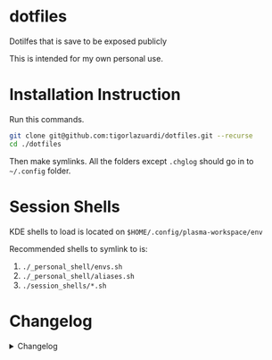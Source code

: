 # dotfiles

Dotilfes that is save to be exposed publicly

This is intended for my own personal use.

# Installation Instruction

Run this commands.

```sh
git clone git@github.com:tigorlazuardi/dotfiles.git --recurse
cd ./dotfiles
```

Then make symlinks. All the folders except `.chglog` should go in to `~/.config` folder.

# Session Shells

KDE shells to load is located on `$HOME/.config/plasma-workspace/env`

Recommended shells to symlink to is:

1. `./_personal_shell/envs.sh`
2. `./_personal_shell/aliases.sh`
3. `./session_shells/*.sh`

# Changelog

<details>
<summary>Changelog</summary>

<a name="unreleased"></a>
## [Unreleased]

> Bug Fixes
- **tmux:** changed icon status bar to wezterm friendly icon on linux

> Configuration
- **lefthook:** added lefthook and triggers

> Documentation
- changelog now hidden in spoiler tag
- Unreleased section also go to two headings
- changelog template from 3 heading to 2 headings for tags

> Features
- **alias:** added dlo and dlm alias for ytmdl
- **alias:** added alias for psql "pgh"
- **alias:** update alias for mirror
- **alias:** watchexec now default to SIGNINT signal
- **env:** added CARGO_TARGET_DIR
- **find-the-command:** used find the command loader
- **rsync:** added alias for rsyncpi wsl
- **tmux:** f and c-f now used for choose-tree
- **tmux:** removed <c-b> prefix
- **yank:** added copy on mouse select
- **ytmdl:** update config
- **ytmdl:** added ytmdl config
- **zr:** moved plugin manager to zr


<a name="v1.1.2"></a>
## [v1.1.2] - 2022-03-11

> Bug Fixes
- **alacritty:** fix config file
- **desktop-files:** icon now points to svg
- **plugins.zsh:** plugins now aimed to correct git repo
- **rofi:** fix columns not found error
- **tmux:** removed deprecated configurations

> Code Refactoring
- **personal-shell:** changed `~`s to `$HOME` for compability reasons

> Config
- **lazygit:** now quits confirm first

> Configuration
- **ridit.toml:** updated ridit config

> Documentation
- update readme.md

> Feature
- **fzf:** added fzf keybindings and completion
- **kitty:** increase font size
- **riddit:** added ridit config

> Features
- added more scripts
- up
- **alacritty:** added alacritty config
- **alias:** move mirror alias to arch.sh
- **alias:** added RSYNCPI alias
- **aliases:** added PI alias
- **arch:** added alias to update packages globaly
- **arch.sh:** if not archlinux don't run
- **desktop-files:** added neovide desktop file
- **envs:** added more stuffs
- **fzf.zsh:** only source if those file exists
- **gitconfig:** added gitconfig
- **imwheel:** added microsoft edge
- **kitty:** font changed to JetBrainsMono
- **lazygit:** added env to disabled lefthook on generating changelog
- **personal_shell:** added prettierd default config location file
- **pulseaudio:** added pulse audio scripts
- **ridit:** add more subreddits
- **ridit:** update configuration
- **tmux:** added tmux config
- **tmux:** added tmux submodule
- **tmux:** now config to local
- **tmux:** added vi like config
- **tmux:** alacritty now by default starts a new tmux session
- **tmux:** added tmux yank, resurrect, and continuum
- **tmux:** set clipboard settings
- **tmux:** added mouse mode and disabled update plugins on start
- **tmux:** now added continuum
- **zsh:** now share history is enabled

> Various Actions
- update submodules


<a name="v1.0.9"></a>
## [v1.0.9] - 2021-09-22

> Bug Fixes
- **read-clock:** revert script


<a name="v1.0.8"></a>
## [v1.0.8] - 2021-09-22

> Reverts
- config(chglog): added jira integration


<a name="v1.0.7"></a>
## [v1.0.7] - 2021-09-22


<a name="v1.0.6"></a>
## [v1.0.6] - 2021-09-22

> Config
- **chglog:** added jira integration
- **systemd:** read-clock now uses 24 hour format


<a name="v1.0.5"></a>
## [v1.0.5] - 2021-09-20

> Config
- **chglog-template:** blocked scope now also propagates to tags, not just unreleased
- **chglog-template:** now scope is blocked instead of bold


<a name="v1.0.4"></a>
## [v1.0.4] - 2021-09-20

> Clean
- **imwheel:** removed newline at end of file

> Config
- **lazygit:** adding tags now also generate changelog
- **lazygit:** mergin now --no-ff

> Feature
- **imwheel:** added service systemd file
- **kitty:** disabled audio bell and modified layout to fat and tall by default
- **lazygit:** removed gitflow from creating new branch


<a name="v1.0.3"></a>
## [v1.0.3] - 2021-09-12

> Doc
- **readme:** update readme

> Feature
- **systemd:** added read-clock timer service
- **systemd:** added appimagelauncherd.service


<a name="v1.0.2"></a>
## [v1.0.2] - 2021-09-12

> Feature
- **kitty:** added kitty config
- **ranger:** added plugins for ranger
- **rofi:** update theme
- **zshenv:** added cargo env


<a name="v1.0.1"></a>
## [v1.0.1] - 2021-08-20

> Update
- **zsh:** added zshenv

> WIP
- **systemd:** added read-clock script


<a name="v1.0.0"></a>
## v1.0.0 - 2021-08-19

> Bug Fixes
- **lazygit:** removed lazygit state from git watched files

> New
- **lazygit:** lazygit configuration

> Update
- **lazygit:** added git chglog and git tag integration
- **lazygit:** update lazygit configuration


[Unreleased]: https://github.com/tigorlazuardi/dotfiles/compare/v1.1.2...HEAD
[v1.1.2]: https://github.com/tigorlazuardi/dotfiles/compare/v1.0.9...v1.1.2
[v1.0.9]: https://github.com/tigorlazuardi/dotfiles/compare/v1.0.8...v1.0.9
[v1.0.8]: https://github.com/tigorlazuardi/dotfiles/compare/v1.0.7...v1.0.8
[v1.0.7]: https://github.com/tigorlazuardi/dotfiles/compare/v1.0.6...v1.0.7
[v1.0.6]: https://github.com/tigorlazuardi/dotfiles/compare/v1.0.5...v1.0.6
[v1.0.5]: https://github.com/tigorlazuardi/dotfiles/compare/v1.0.4...v1.0.5
[v1.0.4]: https://github.com/tigorlazuardi/dotfiles/compare/v1.0.3...v1.0.4
[v1.0.3]: https://github.com/tigorlazuardi/dotfiles/compare/v1.0.2...v1.0.3
[v1.0.2]: https://github.com/tigorlazuardi/dotfiles/compare/v1.0.1...v1.0.2
[v1.0.1]: https://github.com/tigorlazuardi/dotfiles/compare/v1.0.0...v1.0.1
</details>
